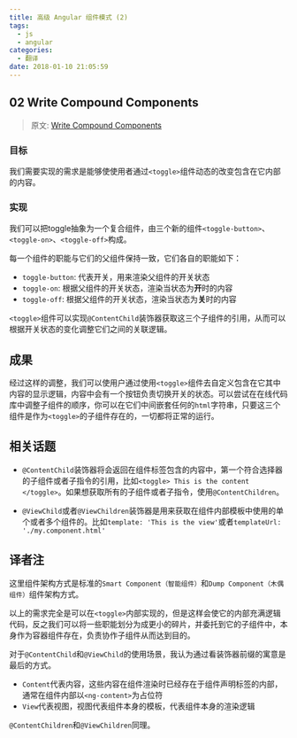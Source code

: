 ```yaml
---
title: 高级 Angular 组件模式 (2)
tags:
  - js
  - angular
categories: 
  - 翻译
date: 2018-01-10 21:05:59
---
```



## 02 Write Compound Components

> 原文: [Write Compound Components](https://blog.angularindepth.com/write-compound-components-1001449c67f0)

### 目标
我们需要实现的需求是能够使使用者通过``<toggle>``组件动态的改变包含在它内部的内容。

### 实现
我们可以把toggle抽象为一个复合组件，由三个新的组件``<toggle-button>``、``<toggle-on>``、``<toggle-off>``构成。

每一个组件的职能与它们的父组件保持一致，它们各自的职能如下：
* ``toggle-button``: 代表开关，用来渲染父组件的开关状态
* ``toggle-on``: 根据父组件的开关状态，渲染当状态为**开**时的内容
* ``toggle-off``: 根据父组件的开关状态，渲染当状态为**关**时的内容

``<toggle>``组件可以实现``@ContentChild``装饰器获取这三个子组件的引用，从而可以根据开关状态的变化调整它们之间的关联逻辑。

## 成果
经过这样的调整，我们可以使用户通过使用``<toggle>``组件去自定义包含在它其中内容的显示逻辑，内容中会有一个按钮负责切换开关的状态。可以尝试在在线代码库中调整子组件的顺序，你可以在它们中间嵌套任何的``html``字符串，只要这三个组件是作为``<toggle>``的子组件存在的，一切都将正常的运行。

## 相关话题
* ``@ContentChild``装饰器将会返回在组件标签包含的内容中，第一个符合选择器的子组件或者子指令的引用，比如``<toggle> This is the content </toggle>``。如果想获取所有的子组件或者子指令，使用``@ContentChildren``。

* ``@ViewChild``或者``@ViewChildren``装饰器是用来获取在组件内部模板中使用的单个或者多个组件的。比如``template: 'This is the view'``或者``templateUrl: './my.component.html'``

## 译者注
这里组件架构方式是标准的``Smart Component（智能组件）``和``Dump Component（木偶组件）``组件架构方式。

以上的需求完全是可以在``<toggle>``内部实现的，但是这样会使它的内部充满逻辑代码，反之我们可以将一些职能划分为成更小的碎片，并委托到它的子组件中，本身作为容器组件存在，负责协作子组件从而达到目的。

对于``@ContentChild``和``@ViewChild``的使用场景，我认为通过看装饰器前缀的寓意是最后的方式。
* ``Content``代表内容，这些内容在组件渲染时已经存在于组件声明标签的内部，通常在组件内部以``<ng-content>``为占位符
* ``View``代表视图，视图代表组件本身的模板，代表组件本身的渲染逻辑

``@ContentChildren``和``@ViewChildren``同理。
